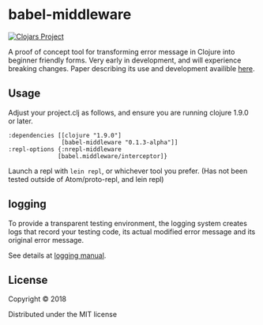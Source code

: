 # babel-middleware

[![Clojars Project](https://img.shields.io/clojars/v/babel-middleware.svg)](https://clojars.org/babel-middleware)

A proof of concept tool for transforming error message in Clojure into beginner friendly forms.
Very early in development, and will experience breaking changes.
Paper describing its use and development availible [here](https://github.com/Clojure-Intro-Course/mics2018demo/blob/master/mics2018.pdf "MICS Paper").

## Usage
Adjust your project.clj as follows, and ensure you are running clojure 1.9.0 or later.
```
:dependencies [[clojure "1.9.0"]
               [babel-middleware "0.1.3-alpha"]]
:repl-options {:nrepl-middleware
              [babel.middleware/interceptor]}
```            
Launch a repl with ```lein repl```, or whichever tool you prefer.
(Has not been tested outside of Atom/proto-repl, and lein repl)
## logging

To provide a transparent testing environment, the logging system creates logs that record your testing code, its actual modified error message and its original error message.

See details at [logging manual](/doc/logging.md).

## License

Copyright © 2018

Distributed under the MIT license

